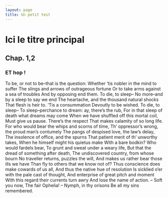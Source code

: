 ```yaml
---
layout: page
title: Un petit test
---
```


# Ici le titre principal

## Chap. 1,2

### ET hop !
To be, or not to be–that is the question: Whether ‘tis nobler in the mind to suffer The slings and arrows of outrageous fortune Or to take arms against a sea of troubles And by opposing end them. To die, to sleep– No more–and by a sleep to say we end The heartache, and the thousand natural shocks That flesh is heir to. ‘Tis a consummation Devoutly to be wished. To die, to sleep– To sleep–perchance to dream: ay, there’s the rub, For in that sleep of death what dreams may come When we have shuffled off this mortal coil, Must give us pause. There’s the respect That makes calamity of so long life. For who would bear the whips and scorns of time, Th’ oppressor’s wrong, the proud man’s contumely The pangs of despised love, the law’s delay, The insolence of office, and the spurns That patient merit of th’ unworthy takes, When he himself might his quietus make With a bare bodkin? Who would fardels bear, To grunt and sweat under a weary life, But that the dread of something after death, The undiscovered country, from whose bourn No traveller returns, puzzles the will, And makes us rather bear those ills we have Than fly to others that we know not of? Thus conscience does make cowards of us all, And thus the native hue of resolution Is sicklied o’er with the pale cast of thought, And enterprise of great pitch and moment With this regard their currents turn awry And lose the name of action. – Soft you now, The fair Ophelia! – Nymph, in thy orisons Be all my sins remembered.

